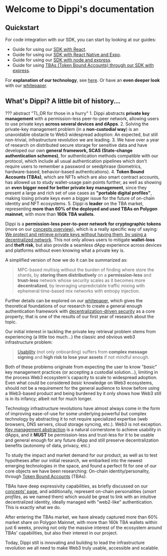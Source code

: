 # Welcome to Dippi's documentation

## Quickstart

For code integration with our SDK, you can start by looking at our guides:

- Guide for using our [SDK with React](guides/sdk_react.md).
- Guide for using our [SDK with React Native and Expo](guides/sdk_reactNative_expo.md).
- Guide for using our [SDK with node and express](guides/sdk_node_express.md).
- Guide for using [TBAs (Token Bound Accounts) through our SDK with express](guides/sdk_tba_express.md).

For **explanation of our technology**, see [here](technology). Or have an **even deeper look** with our [whitepaper](https://docsend.com/view/dbk48wukd3ivd3ad).

## What's Dippi? A little bit of history...

??? abstract "TL;DR for those in a hurry"
    1. Dippi abstracts **private key management** with a permission-less peer-to-peer network, allowing users to use private keys **across several devices and dApps**. 
    2. Solving the private-key management problem (in a **non-custodial way**) is an unavoidable obstacle to Web3 widespread adoption: An expected, but still non-trivial, infrastructure revolution we are leading.
    3. We have over a year of research on distributed secure storage for sensitive data and have developed our own **general framework, SCAS (State-change authentication schemes)**, for authentication methods compatible with our protocol, which include all usual authentication pipelines which don't require users to remember a password or seedphrase (biometrics, hardware-based, behavior-based authentications).
    4. **Token Bound Accounts (TBAs)**, which are NFTs which are also smart contract accounts, has allowed us to study wallet-usage pain points further, as well as showing an **even bigger need for better private key management**, since they present a large and rich set of use cases as **"portable digital profiles"**, making losing private keys even a bigger issue for the future of on-chain identity and NFT ecosystems.
    5. Dippi is **leader** on the TBA market, representing **more than 60% of the deployed and used TBAs on Polygon mainnet**, with more than **160k TBA wallets**.
 
Dippi is a **permission-less peer-to-peer network for cryptographic tokens** (more on our [concepts overview](technology/overview.md)), which is a really specific way of saying: <u>We protect and retrieve private keys without having them, by using a decentralized network</u>. This not only allows users to mitigate **wallet-loss** and **theft risk**, but also provide a seamless dApp experience across devices and platforms without even knowing what a private key is.

A simplified version of _how_ we do it can be summarized as: 

> MPC-based multisig without the burden of finding where store the shards, by **storing them distributively** on a **permission-less** and **trust-less** network whose security scales as it becomes more **decentralized**, by leveraging unpredictable traffic mixing with ephemeral time-based mix networks with entropy injection.

Further details can be explored on our [whitepaper](https://docsend.com/view/dbk48wukd3ivd3ad), which gives the theoretical foundations of our research to create a general enough authentication framework with [decentralization-driven security](technology/overview.md#decentralization-driven-security) as a core property; that is one of the results of our first year of research about the topic.

Our initial interest in tackling the private key retrieval problem stems from experiencing (a little too much...) the classic and obvious web3 infrastructure problem: 

> [Usability](technology/overview.md#usability) (not only onboarding) suffers from **complex message signing** and **high risk to lose your assets** if not mindful enough. 

Both of these problems originate from expecting the user to know "_basic_" key management practices (or accepting a custodial solution...), limiting in the process Web3 ecosystem's capacity to scale to widespread adoption. Even what could be considered _basic_ knowledge on Web3 ecosystems, should not be a requirement for the general audience to know before using a Web3-based product and being burdened by it only shows how Web3 still is in its infancy; albeit not for much longer.

Technology infrastructure revolutions have almost always come in the form of improving ease-of-use for some underlying powerful but complex technology by abstracting it to not require specialized expertise (web browsers, DNS servers, cloud storage syncing, etc.). Web3 is not exception. [Key management abstraction](technology/overview.md#key-management-abstraction) is a natural cornerstone to achieve usability in dApps, and it **MUST** be permission-less and trust-less for it to be usable and general enough for any future dApp and still preserve decentralization benefits (autonomy of data, privacy, etc.)

To study the impact and market demand for our product, as well as to test hypotheses after our initial research, we embarked into the newest emerging technologies in the space, and found a perfect fit for one of our core objects we have been researching: On-chain identity/personality, through [Token Bound Accounts](technology/overview.md#token-bound-accounts) (TBAs). 

TBAs have deep expressivity capabilities, as briefly discussed on our [concepts' page](technology/overview.md#token-bound-accounts), and additionally, represent on-chain personalities (*smart profiles*, as we named them) which would be great to link with an intuitive decentralized identity, ideally managed with "web2-like" authentication. This is exactly what we do.

After entering the TBAs market, we have already captured more than 60% market share on Polygon Mainnet, with more than 160k TBA wallets within just 6 weeks, proving not only the massive interest of the ecosystem around TBAs' capabilities, but also their interest in our project. 

Today, Dippi still is innovating and building to lead the infrastructure revolution we all need to make Web3 truly usable, accessible and scalable.

<!-- ## Why integrate with Dippi?

??? abstract "TL;DR for those in a hurry"
    placeholder

placeholder -->